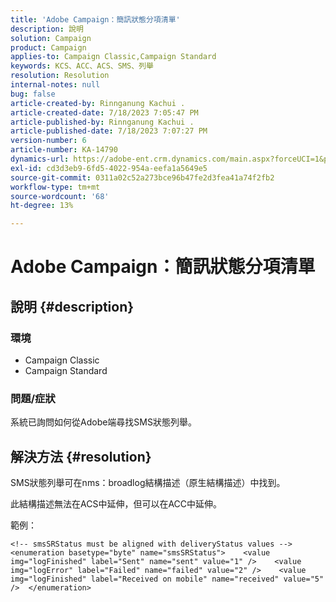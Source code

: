 ```yaml
---
title: 'Adobe Campaign：簡訊狀態分項清單'
description: 說明
solution: Campaign
product: Campaign
applies-to: Campaign Classic,Campaign Standard
keywords: KCS、ACC、ACS、SMS、列舉
resolution: Resolution
internal-notes: null
bug: false
article-created-by: Rinnganung Kachui .
article-created-date: 7/18/2023 7:05:47 PM
article-published-by: Rinnganung Kachui .
article-published-date: 7/18/2023 7:07:27 PM
version-number: 6
article-number: KA-14790
dynamics-url: https://adobe-ent.crm.dynamics.com/main.aspx?forceUCI=1&pagetype=entityrecord&etn=knowledgearticle&id=467a0e16-9e25-ee11-9cbd-6045bd006b4b
exl-id: cd3d3eb9-6fd5-4022-954a-eefa1a5649e5
source-git-commit: 0311a02c52a273bce96b47fe2d3fea41a74f2fb2
workflow-type: tm+mt
source-wordcount: '68'
ht-degree: 13%

---
```


# Adobe Campaign：簡訊狀態分項清單

## 說明 {#description}




### 環境



- Campaign Classic
- Campaign Standard




### 問題/症狀



系統已詢問如何從Adobe端尋找SMS狀態列舉。


## 解決方法 {#resolution}


SMS狀態列舉可在nms：broadlog結構描述（原生結構描述）中找到。

此結構描述無法在ACS中延伸，但可以在ACC中延伸。

範例：


```
<!-- smsSRStatus must be aligned with deliveryStatus values -->  <enumeration basetype="byte" name="smsSRStatus">    <value img="logFinished" label="Sent" name="sent" value="1" />    <value img="logError" label="Failed" name="failed" value="2" />    <value img="logFinished" label="Received on mobile" name="received" value="5" />  </enumeration>
```
